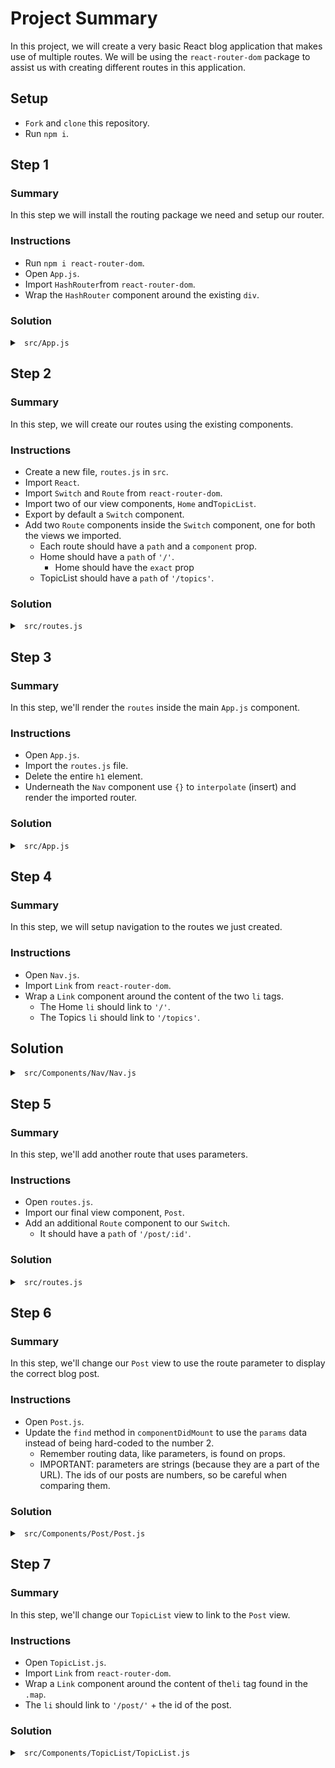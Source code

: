 # Project Summary

In this project, we will create a very basic React blog application that makes
use of multiple routes. We will be using the `react-router-dom` package to
assist us with creating different routes in this application.

## Setup

- `Fork` and `clone` this repository.
- Run `npm i`.

## Step 1

### Summary

In this step we will install the routing package we need and setup our router.

### Instructions

- Run `npm i react-router-dom`.
- Open `App.js`.
- Import `HashRouter`from `react-router-dom`.
- Wrap the `HashRouter` component around the existing `div`.

### Solution

<details>

<summary> <code> src/App.js </code> </summary>

```js
import React, { Component } from 'react';
import { HashRouter } from 'react-router-dom';

import Nav from './Components/Nav/Nav';
import './App.css';

class App extends Component {
  render() {
    return (
      <HashRouter>
        <div className="App">
          <Nav />
          <h1 style={{ padding: '200px 35%' }}>
            This is where your pages will appear
          </h1>
        </div>
      </HashRouter>
    );
  }
}

export default App;
```

</details>

## Step 2

### Summary

In this step, we will create our routes using the existing components.

### Instructions

- Create a new file, `routes.js` in `src`.
- Import `React`.
- Import `Switch` and `Route` from `react-router-dom`.
- Import two of our view components, `Home` and`TopicList`.
- Export by default a `Switch` component.
- Add two `Route` components inside the `Switch` component, one for both the
  views we imported.
  - Each route should have a `path` and a `component` prop.
  - Home should have a `path` of `'/'`.
    - Home should have the `exact` prop
  - TopicList should have a `path` of `'/topics'`.

### Solution

<details>

<summary> <code> src/routes.js </code> </summary>

```js
import React from 'react';
import { Switch, Route } from 'react-router-dom';

import Home from './Components/Home/Home';
import TopicList from './Components/TopicList/TopicList';

export default () => (
  <Switch>
    <Route exact path="/" component={Home} />
    <Route path="/topics" component={TopicList} />
  </Switch>
);
```

</details>

## Step 3

### Summary

In this step, we'll render the `routes` inside the main `App.js` component.

### Instructions

- Open `App.js`.
- Import the `routes.js` file.
- Delete the entire `h1` element.
- Underneath the `Nav` component use `{}` to `interpolate` (insert) and render
  the imported router.

### Solution

<details>

<summary> <code> src/App.js </code> </summary>

```js
import React, { Component } from 'react';
import { HashRouter } from 'react-router-dom';
import routes from './routes';
import Nav from './Components/Nav/Nav';
import './App.css';

class App extends Component {
  render() {
    return (
      <HashRouter>
        <div className="App">
          <Nav />
          {routes}
        </div>
      </HashRouter>
    );
  }
}

export default App;
```

</details>

## Step 4

### Summary

In this step, we will setup navigation to the routes we just created.

### Instructions

- Open `Nav.js`.
- Import `Link` from `react-router-dom`.
- Wrap a `Link` component around the content of the two `li` tags.
  - The Home `li` should link to `'/'`.
  - The Topics `li` should link to `'/topics'`.

## Solution

<details>

<summary> <code> src/Components/Nav/Nav.js </code> </summary>

```js
import React, { Component } from 'react';
import { Link } from 'react-router-dom';

import './Nav.css';

class Nav extends Component {
  render() {
    return (
      <div className="Nav">
        <div>
          <img
            src="https://boom.camp/wp-content/uploads/2019/04/logo-boomcamp.png"
            alt="boomcamp logo"
          />
        </div>
        <ul>
          <li>
            <Link to="/">Home</Link>
          </li>
          <li>
            <Link to="/topics">Topics</Link>
          </li>
        </ul>
      </div>
    );
  }
}

export default Nav;
```

</details>

## Step 5

### Summary

In this step, we'll add another route that uses parameters.

### Instructions

- Open `routes.js`.
- Import our final view component, `Post`.
- Add an additional `Route` component to our `Switch`.
  - It should have a `path` of `'/post/:id'`.

### Solution

<details>

<summary> <code> src/routes.js </code> </summary>

```js
import React from 'react';
import { Switch, Route } from 'react-router-dom';

import Home from './Components/Home/Home';
import TopicList from './Components/TopicList/TopicList';
import Post from './Components/Post/Post';

export default () => (
  <Switch>
    <Route exact path="/" component={Home} />
    <Route path="/topics" component={TopicList} />
    <Route path="/post/:id" component={Post} />
  </Switch>
);
```

</details>

## Step 6

### Summary

In this step, we'll change our `Post` view to use the route parameter to display
the correct blog post.

### Instructions

- Open `Post.js`.
- Update the `find` method in `componentDidMount` to use the `params` data
  instead of being hard-coded to the number 2.
  - Remember routing data, like parameters, is found on props.
  - IMPORTANT: parameters are strings (because they are a part of the URL). The
    ids of our posts are numbers, so be careful when comparing them.

### Solution

<details>

<summary> <code> src/Components/Post/Post.js </code> </summary>

```js
...
  componentDidMount() {
    // This is where you would make an axios call to a server in a fullstack application
    // but for today we'll be just be filter over an array of dummy data
    let post = posts.find(post => post.id === parseInt(this.props.match.params.id));
    this.setState({
      title: post.title,
      content: post.content
    });
  }
...
```

</details>

## Step 7

### Summary

In this step, we'll change our `TopicList` view to link to the `Post` view.

### Instructions

- Open `TopicList.js`.
- Import `Link` from `react-router-dom`.
- Wrap a `Link` component around the content of the`li` tag found in the `.map`.
- The `li` should link to `'/post/'` + the id of the post.

### Solution

<details>

<summary> <code> src/Components/TopicList/TopicList.js </code> </summary>

```js
import React, { Component } from "react";
import { Link } from "react-router-dom";
import posts from "./../../post_data.json";
import "./TopicList.css";
...
    let displayTopics = posts.map(post => {
      return (
        <li key={post.id}>
          <Link to={`/post/${post.id}`}>{post.title}</Link>
        </li>
      );
    });
...
```

</details>
